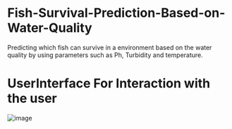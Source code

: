 # Fish-Survival-Prediction-Based-on-Water-Quality
Predicting which fish can survive in a environment based on the water quality by using parameters such as Ph, Turbidity and temperature.

# UserInterface For Interaction with the user

![image](https://github.com/In-Shashidhar-R/Fish-Survival-Prediction-Based-on-Water-Quality/assets/127376016/c0a9b551-78d7-44ba-b719-82455ad359dd)
